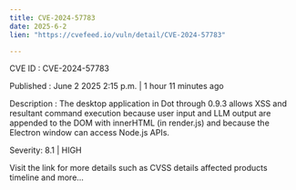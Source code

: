 ```yaml
---
title: CVE-2024-57783
date: 2025-6-2
lien: "https://cvefeed.io/vuln/detail/CVE-2024-57783"

---
```


CVE ID : CVE-2024-57783

Published :  June 2
2025
2:15 p.m. | 1 hour
11 minutes ago

Description : The desktop application in Dot through 0.9.3 allows XSS and resultant command execution because user input and LLM output are appended to the DOM with innerHTML (in render.js)
and because the Electron window can access Node.js APIs.

Severity: 8.1 | HIGH

Visit the link for more details
such as CVSS details
affected products
timeline
and more...

